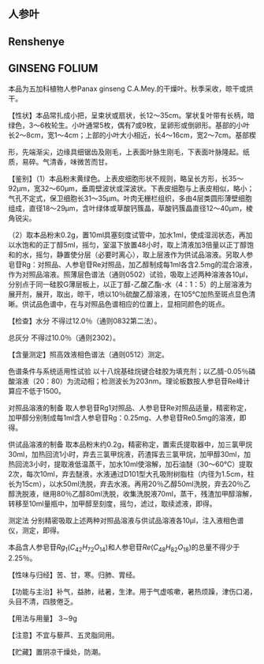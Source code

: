 ## 人参叶

## Renshenye

## GINSENG FOLIUM

本品为五加科植物人参Panax ginseng C.A.Mey.的干燥叶。秋季采收，晾干或烘干。

【性状】本品常扎成小把，呈束状或扇状，长12～35cm。掌状复叶带有长柄，暗绿色，3～6枚轮生。小叶通常5枚，偶有7或9枚，呈卵形或倒卵形。基部的小叶长2～8cm，宽1～4cm；上部的小叶大小相近，长4～16cm，宽2～7cm。基部楔

形，先端渐尖，边缘具细锯齿及刚毛，上表面叶脉生刚毛，下表面叶脉隆起。纸质，易碎。气清香，味微苦而甘。

【鉴别】（1）本品粉末黄绿色。上表皮细胞形状不规则，略呈长方形，长35～92μm，宽32～60μm，垂周壁波状或深波状。下表皮细胞与上表皮相似，略小；气孔不定式，保卫细胞长31～35μm。叶肉无栅栏组织，多由4层类圆形薄壁细胞组成，直径18～29μm，含叶绿体或草酸钙簇晶，草酸钙簇晶直径12～40μm，棱角锐尖。

（2）取本品粉末0.2g，置10ml具塞刻度试管中，加水1ml，使成湿润状态，再加以水饱和的正丁醇5ml，摇匀，室温下放置48小时，取上清液加3倍量以正丁醇饱和的水，摇匀，静置使分层（必要时离心），取上层液作为供试品溶液。另取人参皂苷Rg：对照品、人参皂苷Re对照品，加乙醇制成每1ml各含2.5mg的混合溶液，作为对照品溶液。照薄层色谱法（通则0502）试验，吸取上述两种溶液各10μl，分别点于同一硅胶G薄层板上，以正丁醇-乙酸乙酯-水（4：1：5）的上层溶液为展开剂，展开，取出，晾干，喷以10％硫酸乙醇溶液，在105℃加热至斑点显色清晰。供试品色谱中，在与对照品色谱相应的位置上，显相同颜色的斑点。

【检查】水分 不得过12.0％（通则0832第二法）。

总灰分 不得过10.0％（通则2302）。

【含量测定】照高效液相色谱法（通则0512）测定。

色谱条件与系统适用性试验 以十八烷基硅烷键合硅胶为填充剂；以乙腈-0.05％磷酸溶液（20：80）为流动相；检测波长为203nm。理论板数按人参皂苷Re峰计算应不低于1500。

对照品溶液的制备 取人参皂苷Rg1对照品、人参皂苷Re对照品适量，精密称定，加甲醇分别制成每1ml含人参皂苷Rg：0.25mg、人参皂苷Re0.5mg的溶液，即得。

供试品溶液的制备 取本品粉末约0.2g，精密称定，置索氏提取器中，加三氯甲烷30ml，加热回流1小时，弃去三氯甲烷液，药渣挥去三氯甲烷，加甲醇30ml，加热回流3小时，提取液低温蒸干，加水10ml使溶解，加石油醚（30～60℃）提取2次，每次10ml，弃去醚液，水液通过D101型大孔吸附树脂柱（内径为1.5cm，柱长为15cm），以水50ml洗脱，弃去水液。再用20％乙醇50ml洗脱，弃去20％乙醇洗脱液，继用80％乙醇80ml洗脱，收集洗脱液70ml，蒸干，残渣加甲醇溶解，转移至10ml量瓶中，加甲醇至刻度，摇匀，滤过，取续滤液，即得。

测定法 分别精密吸取上述两种对照品溶液与供试品溶液各10μl，注入液相色谱仪，测定，即得。

本品含人参皂苷$R g _ { 1 } ( C _ { 4 2 } H _ { 7 2 } O _ { 1 4 } )$和人参皂苷$R e ( C _ { 4 8 } H _ { 8 2 } O _ { 1 8 } )$的总量不得少于2.25％。

【性味与归经】苦、甘，寒。归肺、胃经。

【功能与主治】补气，益肺，祛暑，生津。用于气虚咳嗽，暑热烦躁，津伤口渴，头目不清，四肢倦乏。

【用法与用量】 3∼9g

【注意】不宜与藜芦、五灵脂同用。

【贮藏】置阴凉干燥处，防潮。